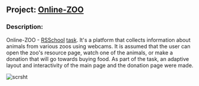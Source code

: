## Project: [Online-ZOO](https://wee-owl.github.io/online-zoo/main.html)  

### Description:  
Online-ZOO - [RSSchool](https://rs.school/) [task](https://github.com/rolling-scopes-school/tasks/blob/master/stage1/stream2/online-zoo/README.md). It's a platform that collects information about animals from various zoos using webcams. It is assumed that the user can open the zoo's resource page, watch one of the animals, or make a donation that will go towards buying food. As part of the task, an adaptive layout and interactivity of the main page and the donation page were made.  

![scrsht](https://user-images.githubusercontent.com/95621680/191920265-bb84eeef-80fd-4d27-9a95-f81a55ab5147.png)  
